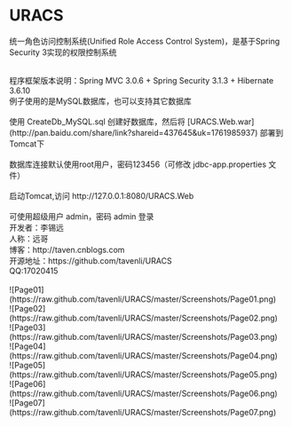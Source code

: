 URACS
=====

统一角色访问控制系统(Unified Role Access Control System)，是基于Spring Security 3实现的权限控制系统

<br/>
程序框架版本说明：Spring MVC 3.0.6 + Spring Security 3.1.3 + Hibernate 3.6.10

<br/>
例子使用的是MySQL数据库，也可以支持其它数据库
<br/>
<br/>
使用 CreateDb_MySQL.sql 创建好数据库，然后将 [URACS.Web.war](http://pan.baidu.com/share/link?shareid=437645&uk=1761985937) 部署到 Tomcat下
<br/>
<br/>
数据库连接默认使用root用户，密码123456（可修改 jdbc-app.properties 文件）
<br/>
<br/>
启动Tomcat,访问 http://127.0.0.1:8080/URACS.Web
<br/>
<br/>
可使用超级用户 admin，密码 admin 登录

<br/>
开发者：李锡远
<br/>
人称：远哥
<br/>
博客：http://taven.cnblogs.com
<br/>
开源地址：https://github.com/tavenli/URACS
<br/>
QQ:17020415
<br/>



<br/>
![Page01](https://raw.github.com/tavenli/URACS/master/Screenshots/Page01.png)

<br/>
![Page02](https://raw.github.com/tavenli/URACS/master/Screenshots/Page02.png)

<br/>
![Page03](https://raw.github.com/tavenli/URACS/master/Screenshots/Page03.png)

<br/>
![Page04](https://raw.github.com/tavenli/URACS/master/Screenshots/Page04.png)

<br/>
![Page05](https://raw.github.com/tavenli/URACS/master/Screenshots/Page05.png)

<br/>
![Page06](https://raw.github.com/tavenli/URACS/master/Screenshots/Page06.png)

<br/>
![Page07](https://raw.github.com/tavenli/URACS/master/Screenshots/Page07.png)

<br/>



